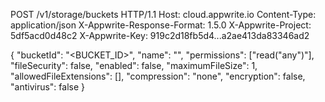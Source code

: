 POST /v1/storage/buckets HTTP/1.1
Host: cloud.appwrite.io
Content-Type: application/json
X-Appwrite-Response-Format: 1.5.0
X-Appwrite-Project: 5df5acd0d48c2
X-Appwrite-Key: 919c2d18fb5d4...a2ae413da83346ad2

{
  "bucketId": "<BUCKET_ID>",
  "name": "<NAME>",
  "permissions": ["read(\"any\")"],
  "fileSecurity": false,
  "enabled": false,
  "maximumFileSize": 1,
  "allowedFileExtensions": [],
  "compression": "none",
  "encryption": false,
  "antivirus": false
}
